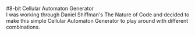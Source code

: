#8-bit Cellular Automaton Generator
<br />
I was working through Daniel Shiffman's The Nature of Code and decided to
make this simple Cellular Automaton Generator to play around with different combinations.
